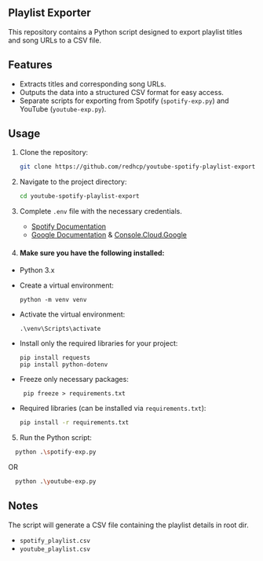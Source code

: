 ## Playlist Exporter

This repository contains a Python script designed to export playlist titles and song URLs to a CSV file.

## Features

- Extracts titles and corresponding song URLs.
- Outputs the data into a structured CSV format for easy access.
- Separate scripts for exporting from Spotify (`spotify-exp.py`) and YouTube (`youtube-exp.py`).

## Usage

1. Clone the repository:

   ```bash
   git clone https://github.com/redhcp/youtube-spotify-playlist-export.git
   ```

2. Navigate to the project directory:

   ```bash
   cd youtube-spotify-playlist-export
   ```

3. Complete `.env` file with the necessary credentials.

   - [Spotify Documentation](https://developer.spotify.com/documentation/web-api/concepts/apps/)
   - [Google Documentation](https://cloud.google.com/docs/authentication/api-keys) & [Console.Cloud.Google](https://console.cloud.google.com/apis/credentials)

4. #### Make sure you have the following installed:

- Python 3.x

- Create a virtual environment:

  `python -m venv venv`

- Activate the virtual environment:

  `.\venv\Scripts\activate`

- Install only the required libraries for your project:

  ```
  pip install requests
  pip install python-dotenv
  ```

- Freeze only necessary packages:

  ` pip freeze > requirements.txt`

- Required libraries (can be installed via `requirements.txt`):
  ```bash
  pip install -r requirements.txt
  ```

5. Run the Python script:

```bash
  python .\spotify-exp.py
```

OR

```bash
  python .\youtube-exp.py
```

## Notes

The script will generate a CSV file containing the playlist details in root dir.

- `spotify_playlist.csv`
- `youtube_playlist.csv`
